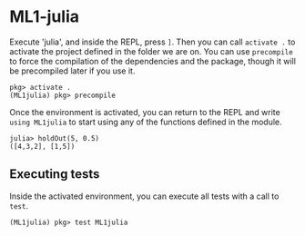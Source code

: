 # ML1-julia

Execute 'julia', and inside the REPL, press `]`. Then you can call `activate .` to activate the project defined in the folder we are on. You can use `precompile` to force the compilation of the dependencies and the package, though it will be precompiled later if you use it.

```
pkg> activate .
(ML1julia) pkg> precompile
```

Once the environment is activated, you can return to the REPL and write `using ML1julia` to start using any of the functions defined in the module.

```
julia> holdOut(5, 0.5)
([4,3,2], [1,5])
```

## Executing tests

Inside the activated environment, you can execute all tests with a call to `test`.

```
(ML1julia) pkg> test ML1julia
```